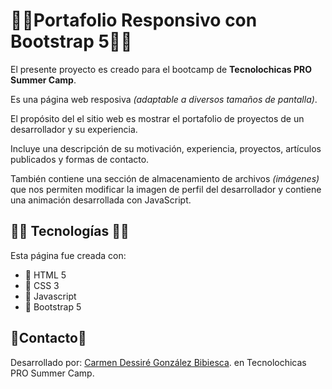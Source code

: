 # 👩‍💻Portafolio Responsivo con Bootstrap 5👩‍💻

El presente proyecto es creado para el bootcamp de **Tecnolochicas PRO Summer Camp**.

Es una página web resposiva *(adaptable a diversos tamaños de pantalla)*.

El propósito del el sitio web es mostrar el portafolio de proyectos de un desarrollador y su experiencia.

Incluye una descripción de su motivación, experiencia, proyectos, artículos publicados y formas de contacto.

También contiene una sección de almacenamiento de archivos *(imágenes)* que nos permiten modificar la imagen de perfil del desarrollador y contiene una animación desarrollada con JavaScript.

## 🫰🏻 Tecnologías 🫰🏻

Esta página fue creada con:

* 🌼 HTML 5
* 🌹 CSS 3
* 🌻 Javascript
* 🌷 Bootstrap 5


## 🐺Contacto🐺

Desarrollado por: 
[Carmen Dessiré González Bibiesca]([https://github.com/AngelesIB](https://www.linkedin.com/in/carmen-dessir%C3%A9-gonz%C3%A1lez-bibiesca-b72aa7258/)https://www.linkedin.com/in/carmen-dessir%C3%A9-gonz%C3%A1lez-bibiesca-b72aa7258/).  en Tecnolochicas PRO Summer Camp.
